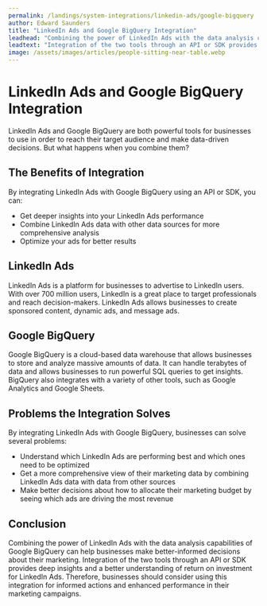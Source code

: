 ```yaml
---
permalink: /landings/system-integrations/linkedin-ads/google-bigquery
author: Edward Saunders
title: "LinkedIn Ads and Google BigQuery Integration"
leadhead: "Combining the power of LinkedIn Ads with the data analysis capabilities of Google BigQuery can help businesses make better-informed decisions about their marketing"
leadtext: "Integration of the two tools through an API or SDK provides deep insights and a better understanding of return on investment for LinkedIn Ads. Therefore, businesses should consider using this integration for informed actions and enhanced performance in their marketing campaigns."
image: /assets/images/articles/people-sitting-near-table.webp
---
```

<div class="arttext">	<h1>LinkedIn Ads and Google BigQuery Integration</h1>
	<p>LinkedIn Ads and Google BigQuery are both powerful tools for businesses to use in order to reach their target audience and make data-driven decisions. But what happens when you combine them?</p>
	<h2>The Benefits of Integration</h2>
	<p>By integrating LinkedIn Ads with Google BigQuery using an API or SDK, you can:</p>
	<ul>
		<li>Get deeper insights into your LinkedIn Ads performance</li>
		<li>Combine LinkedIn Ads data with other data sources for more comprehensive analysis</li>
		<li>Optimize your ads for better results</li>
	</ul>
	<h2>LinkedIn Ads</h2>
	<p>LinkedIn Ads is a platform for businesses to advertise to LinkedIn users. With over 700 million users, LinkedIn is a great place to target professionals and reach decision-makers. LinkedIn Ads allows businesses to create sponsored content, dynamic ads, and message ads.</p>
	<h2>Google BigQuery</h2>
	<p>Google BigQuery is a cloud-based data warehouse that allows businesses to store and analyze massive amounts of data. It can handle terabytes of data and allows businesses to run powerful SQL queries to get insights. BigQuery also integrates with a variety of other tools, such as Google Analytics and Google Sheets.</p>
	<h2>Problems the Integration Solves</h2>
	<p>By integrating LinkedIn Ads with Google BigQuery, businesses can solve several problems:</p>
	<ul>
		<li>Understand which LinkedIn Ads are performing best and which ones need to be optimized</li>
		<li>Get a more comprehensive view of their marketing data by combining LinkedIn Ads data with data from other sources</li>
		<li>Make better decisions about how to allocate their marketing budget by seeing which ads are driving the most revenue</li>
	</ul>
	<h2>Conclusion</h2>
	<p>Combining the power of LinkedIn Ads with the data analysis capabilities of Google BigQuery can help businesses make better-informed decisions about their marketing. Integration of the two tools through an API or SDK provides deep insights and a better understanding of return on investment for LinkedIn Ads. Therefore, businesses should consider using this integration for informed actions and enhanced performance in their marketing campaigns.</p>
</div>